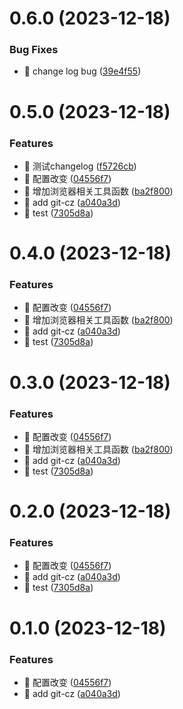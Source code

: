 

# 0.6.0 (2023-12-18)


### Bug Fixes

* 🐛 change log bug ([39e4f55](https://github.com/Zou-Wen/js-utils/commit/39e4f55651ed24087055c46aca9b1df08053adda))


# 0.5.0 (2023-12-18)


### Features

* 🎸 测试changelog ([f5726cb](https://github.com/Zou-Wen/js-utils/commit/f5726cb8d429d72d601885e91a306ab222b10161))
* 🎸 配置改变 ([04556f7](https://github.com/Zou-Wen/js-utils/commit/04556f715732a79b4a2e9ba372de2cdcd765e726))
* 🎸 增加浏览器相关工具函数 ([ba2f800](https://github.com/Zou-Wen/js-utils/commit/ba2f80013a2588fc223573ef781050119025896c))
* 🎸 add git-cz ([a040a3d](https://github.com/Zou-Wen/js-utils/commit/a040a3d65185a07a167389a7cedbb81b9e677f06))
* 🎸 test ([7305d8a](https://github.com/Zou-Wen/js-utils/commit/7305d8a82496102b800a6601f7421e641b421364))

# 0.4.0 (2023-12-18)


### Features

* 🎸 配置改变 ([04556f7](https://github.com/Zou-Wen/js-utils/commit/04556f715732a79b4a2e9ba372de2cdcd765e726))
* 🎸 增加浏览器相关工具函数 ([ba2f800](https://github.com/Zou-Wen/js-utils/commit/ba2f80013a2588fc223573ef781050119025896c))
* 🎸 add git-cz ([a040a3d](https://github.com/Zou-Wen/js-utils/commit/a040a3d65185a07a167389a7cedbb81b9e677f06))
* 🎸 test ([7305d8a](https://github.com/Zou-Wen/js-utils/commit/7305d8a82496102b800a6601f7421e641b421364))

# 0.3.0 (2023-12-18)


### Features

* 🎸 配置改变 ([04556f7](https://github.com/Zou-Wen/js-utils/commit/04556f715732a79b4a2e9ba372de2cdcd765e726))
* 🎸 增加浏览器相关工具函数 ([ba2f800](https://github.com/Zou-Wen/js-utils/commit/ba2f80013a2588fc223573ef781050119025896c))
* 🎸 add git-cz ([a040a3d](https://github.com/Zou-Wen/js-utils/commit/a040a3d65185a07a167389a7cedbb81b9e677f06))
* 🎸 test ([7305d8a](https://github.com/Zou-Wen/js-utils/commit/7305d8a82496102b800a6601f7421e641b421364))

# 0.2.0 (2023-12-18)


### Features

* 🎸 配置改变 ([04556f7](https://github.com/Zou-Wen/js-utils/commit/04556f715732a79b4a2e9ba372de2cdcd765e726))
* 🎸 add git-cz ([a040a3d](https://github.com/Zou-Wen/js-utils/commit/a040a3d65185a07a167389a7cedbb81b9e677f06))
* 🎸 test ([7305d8a](https://github.com/Zou-Wen/js-utils/commit/7305d8a82496102b800a6601f7421e641b421364))

# 0.1.0 (2023-12-18)


### Features

* 🎸 配置改变 ([04556f7](https://github.com/Zou-Wen/js-utils/commit/04556f715732a79b4a2e9ba372de2cdcd765e726))
* 🎸 add git-cz ([a040a3d](https://github.com/Zou-Wen/js-utils/commit/a040a3d65185a07a167389a7cedbb81b9e677f06))

